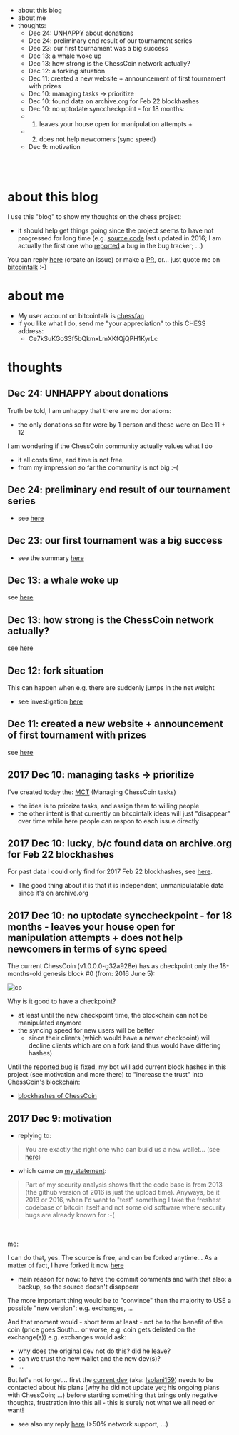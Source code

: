 * about this blog
* about me
* thoughts:
  * Dec 24: UNHAPPY about donations
  * Dec 24: preliminary end result of our tournament series
  * Dec 23: our first tournament was a big success
  * Dec 13: a whale woke up
  * Dec 13: how strong is the ChessCoin network actually?
  * Dec 12: a forking situation
  * Dec 11: created a new website + announcement of first tournament with prizes
  * Dec 10: managing tasks -> prioritize
  * Dec 10: found data on archive.org for Feb 22 blockhashes
  * Dec 10: no uptodate synccheckpoint - for 18 months: 
   * 1. leaves your house open for manipulation attempts + 
   * 2. does not help newcomers (sync speed)
  * Dec 9: motivation

<br><br>

# about this blog

I use this "blog" to show my thoughts on the chess project:
* it should help get things going since the project seems to have not progressed for long time (e.g. [source code](https://github.com/coinforchess/chesscoin) last updated in 2016; I am actually the first one who [reported](https://github.com/COINFORCHESS/ChessCoin/issues/1) a bug in the bug tracker; ...)

You can reply [here](https://github.com/chess-fan/thoughts/issues) (create an issue) or make a [PR](https://github.com/chess-fan/thoughts/pulls), or... just quote me on [bitcointalk](https://bitcointalk.org/index.php?topic=1510517.0) :-)

# about me
* My user account on bitcointalk is [chessfan](https://bitcointalk.org/index.php?action=profile;u=1372252)
* If you like what I do, send me "your appreciation" to this CHESS address: 
  * Ce7kSuKGoS3f5bQkmxLmXKfQjQPH1KyrLc


# thoughts

## Dec 24: UNHAPPY about donations

Truth be told, I am unhappy that there are no donations:
* the only donations so far were by 1 person and these were on Dec 11 + 12

I am wondering if the ChessCoin community actually values what I do
* it all costs time, and time is not free
* from my impression so far the community is not big :-(


## Dec 24: preliminary end result of our tournament series

* see [here](https://github.com/chess-fan/MCT/issues/14#issuecomment-353799634)

## Dec 23: our first tournament was a big success

* see the summary [here](https://github.com/chess-fan/MCT/issues/14#issuecomment-353729613)

## Dec 13: a whale woke up

see [here](https://bitcointalk.org/index.php?topic=1510517.msg26245536#msg26245536)

## Dec 13: how strong is the ChessCoin network actually?

see [here](https://bitcointalk.org/index.php?topic=1510517.msg26249572#msg26249572)

## Dec 12: fork situation

This can happen when e.g. there are suddenly jumps in the net weight
* see investigation [here](https://github.com/chess-fan/MCT/issues/15)

## Dec 11: created a new website + announcement of first tournament with prizes

see [here](https://bitcointalk.org/index.php?topic=1510517.msg26137880#msg26137880)

## 2017 Dec 10: managing tasks -> prioritize

I've created today the: [MCT](https://github.com/chess-fan/MCT) (Managing ChessCoin tasks)
* the idea is to priorize tasks, and assign them to willing people
* the other intent is that currently on bitcointalk ideas will just "disappear" over time while here people can respon to each issue directly

## 2017 Dec 10: lucky, b/c found data on archive.org for Feb 22 blockhashes

For past data I could only find for 2017 Feb 22 blockhashes, see [here](https://github.com/chess-fan/blockhashes-of-ChessCoin/issues/1).
* The good thing about it is that it is independent, unmanipulatable data since it's on archive.org


## 2017 Dec 10: no uptodate synccheckpoint - for 18 months - leaves your house open for manipulation attempts + does not help newcomers in terms of sync speed

The current ChessCoin (v1.0.0.0-g32a928e) has as checkpoint only the 18-months-old genesis block #0 (from: 2016 June 5):

![cp](https://user-images.githubusercontent.com/34405095/33800354-b02b1f50-dd3e-11e7-9aed-5d61f48e9b89.png)

Why is it good to have a checkpoint?
* at least until the new checkpoint time, the blockchain can not be manipulated anymore
* the syncing speed for new users will be better 
  * since their clients (which would have a newer checkpoint) will decline clients which are on a fork (and thus would have differing hashes)

Until the [reported bug](https://github.com/COINFORCHESS/ChessCoin/issues/1) is fixed, my bot will add current block hashes in this project (see motivation and more there) to "increase the trust" into ChessCoin's blockchain:
* [blockhashes of ChessCoin](https://github.com/chess-fan/blockhashes-of-ChessCoin)



## 2017 Dec 9: motivation

- replying to:
 > You are exactly the right one who can build us a new wallet... (see [here](https://bitcointalk.org/index.php?topic=1510517.msg26045773#msg26045773))
 - which came on [my statement](https://bitcointalk.org/index.php?topic=1510517.msg26031156#msg26031156):
 > Part of my security analysis shows that the code base is from 2013 (the github version of 2016 is just the upload time).
Anyways, be it 2013 or 2016, when I'd want to "test" something I take the freshest codebase of bitcoin itself and not some old software where security bugs are already known for :-(

<br><br>
me:

I can do that, yes. The source is free, and can be forked anytime...
As a matter of fact, I have forked it now [here](https://github.com/chess-fan/ChessCoin_source)
* main reason for now: to have the commit comments and with that also: a backup, so the source doesn't disappear

The more important thing would be to "convince" then the majority to USE a possible "new version": e.g. exchanges, ...

And that moment would - short term at least - not be to the benefit of the coin (price goes South... or worse, e.g. coin gets delisted on the exchange(s))
e.g. exchanges would ask: 
* why does the original dev not do this? did he leave?
* can we trust the new wallet and the new dev(s)?
* ...

But let's not forget... first the [current dev](https://github.com/COINFORCHESS) (aka: [Isolani159](https://bitcointalk.org/index.php?action=profile;u=745892)) needs to be contacted about his plans (why he did not update yet; his ongoing plans with ChessCoin; ...) before starting something that brings only negative thoughts, frustration into this all - this is surely not what we all need or want!
* see also my reply [here](https://bitcointalk.org/index.php?topic=1510517.msg26249114#msg26249114) (>50% network support, ...)
